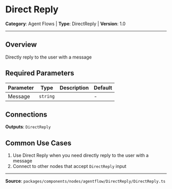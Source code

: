 # Direct Reply

**Category**: Agent Flows | **Type**: DirectReply | **Version**: 1.0

---

## Overview

Directly reply to the user with a message

## Required Parameters

| Parameter | Type | Description | Default |
|-----------|------|-------------|---------|
| Message | `string` |  | - |

## Connections

**Outputs**: `DirectReply`

## Common Use Cases

1. Use Direct Reply when you need directly reply to the user with a message
2. Connect to other nodes that accept `DirectReply` input

---

**Source**: `packages/components/nodes/agentflow/DirectReply/DirectReply.ts`